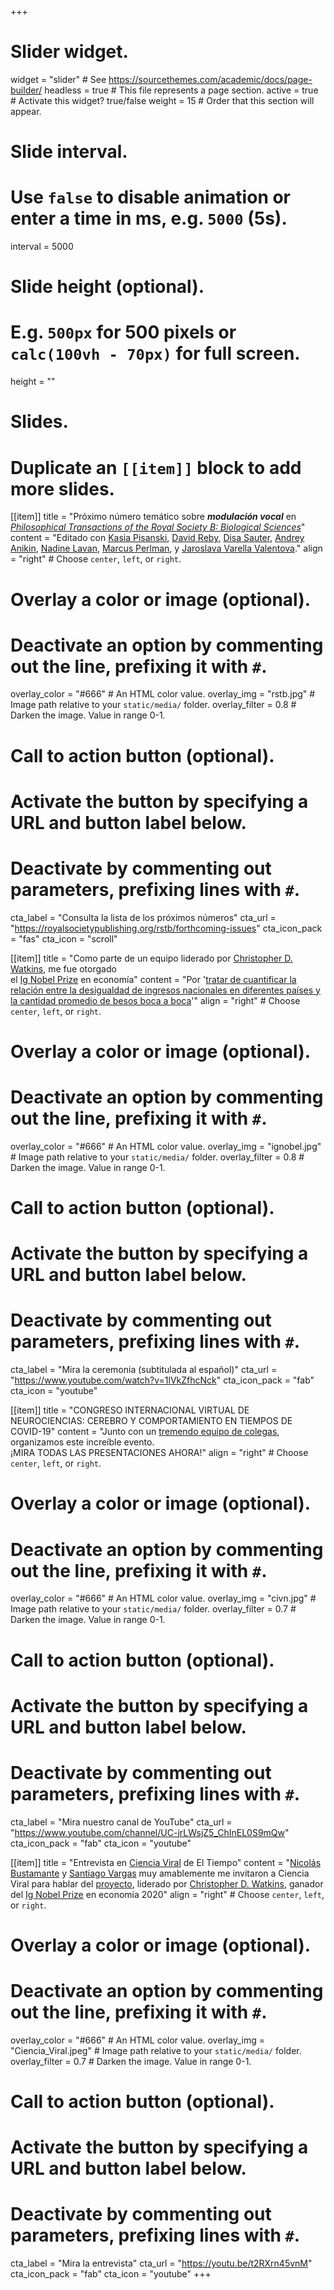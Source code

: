 +++
# Slider widget.
widget = "slider"  # See https://sourcethemes.com/academic/docs/page-builder/
headless = true  # This file represents a page section.
active = true  # Activate this widget? true/false
weight = 15  # Order that this section will appear.

# Slide interval.
# Use `false` to disable animation or enter a time in ms, e.g. `5000` (5s).
interval = 5000

# Slide height (optional).
# E.g. `500px` for 500 pixels or `calc(100vh - 70px)` for full screen.
height = ""

# Slides.
# Duplicate an `[[item]]` block to add more slides.
[[item]]
  title = "Próximo número temático sobre ***modulación vocal*** en [*Philosophical Transactions of the Royal Society B: Biological Sciences*](https://royalsocietypublishing.org/journal/rstb)"
  content = "Editado con [Kasia Pisanski](/es/author/katarzyna-pisanski/), [David Reby](https://www.eneslab.com/david-reby), [Disa Sauter](https://www.uva.nl/en/profile/s/a/d.a.sauter/d.a.sauter.html?cb), [Andrey Anikin](https://portal.research.lu.se/portal/en/persons/andrey-anikin(b8825ea7-dd01-4de3-be88-95107e1181ae).html), [Nadine Lavan](https://scholar.google.co.uk/citations?user=CbhRL4UAAAAJ&hl=en), [Marcus Perlman](https://www.birmingham.ac.uk/staff/profiles/elal/perlman-marcus.aspx), y [Jaroslava Varella Valentova](https://www.ip.usp.br/site/jaroslava-varella-valentova/)."
  align = "right"  # Choose `center`, `left`, or `right`.

  # Overlay a color or image (optional).
  #   Deactivate an option by commenting out the line, prefixing it with `#`.
  overlay_color = "#666"  # An HTML color value.
  overlay_img = "rstb.jpg"  # Image path relative to your `static/media/` folder.
  overlay_filter = 0.8  # Darken the image. Value in range 0-1.

  # Call to action button (optional).
  #   Activate the button by specifying a URL and button label below.
  #   Deactivate by commenting out parameters, prefixing lines with `#`.
  cta_label = "Consulta la lista de los próximos números"
  cta_url = "https://royalsocietypublishing.org/rstb/forthcoming-issues"
  cta_icon_pack = "fas"
  cta_icon = "scroll"

[[item]]
  title = "Como parte de un equipo liderado por [Christopher D. Watkins](/es/author/christopher-d.-watkins/), me fue otorgado <br/> el [Ig Nobel Prize](https://www.improbable.com/ig-about/winners/#ig2020) en economía"
  content = "Por '[tratar de cuantificar la relación entre la desigualdad de ingresos nacionales en diferentes países y la cantidad promedio de besos boca a boca](/es/publication/watkins2019/)'"
  align = "right"  # Choose `center`, `left`, or `right`.

  # Overlay a color or image (optional).
  #   Deactivate an option by commenting out the line, prefixing it with `#`.
  overlay_color = "#666"  # An HTML color value.
  overlay_img = "ignobel.jpg"  # Image path relative to your `static/media/` folder.
  overlay_filter = 0.8  # Darken the image. Value in range 0-1.

  # Call to action button (optional).
  #   Activate the button by specifying a URL and button label below.
  #   Deactivate by commenting out parameters, prefixing lines with `#`.
  cta_label = "Mira la ceremonia (subtitulada al español)"
  cta_url = "https://www.youtube.com/watch?v=1lVkZfhcNck"
  cta_icon_pack = "fab"
  cta_icon = "youtube"

[[item]]
  title = "CONGRESO INTERNACIONAL VIRTUAL DE NEUROCIENCIAS: CEREBRO Y COMPORTAMIENTO EN TIEMPOS DE COVID-19"
  content = "Junto con un [tremendo equipo de colegas](http://civn2020.com/comite_es.php),<br/> organizamos este increíble evento.<br/> ¡MIRA TODAS LAS PRESENTACIONES AHORA!"
  align = "right"  # Choose `center`, `left`, or `right`.

  # Overlay a color or image (optional).
  #   Deactivate an option by commenting out the line, prefixing it with `#`.
  overlay_color = "#666"  # An HTML color value.
  overlay_img = "civn.jpg"  # Image path relative to your `static/media/` folder.
  overlay_filter = 0.7  # Darken the image. Value in range 0-1.

  # Call to action button (optional).
  #   Activate the button by specifying a URL and button label below.
  #   Deactivate by commenting out parameters, prefixing lines with `#`.
  cta_label = "Mira nuestro canal de YouTube"
  cta_url = "https://www.youtube.com/channel/UC-jrLWsjZ5_ChInEL0S9mQw"
  cta_icon_pack = "fab"
  cta_icon = "youtube"

[[item]]
  title = "Entrevista en [Ciencia Viral](https://youtu.be/t2RXrn45vnM) de El Tiempo"
  content = "[Nicolás Bustamante](https://twitter.com/ScienceNico) y [Santiago Vargas](https://twitter.com/astrosvd) muy amablemente me invitaron a Ciencia Viral para hablar del [proyecto](/es/publication/watkins2019/), liderado por [Christopher D. Watkins](/es/author/christopher-d.-watkins/), ganador del [Ig Nobel Prize](https://www.improbable.com/ig-about/winners/#ig2020) en economía 2020"
  align = "right"  # Choose `center`, `left`, or `right`.

  # Overlay a color or image (optional).
  #   Deactivate an option by commenting out the line, prefixing it with `#`.
  overlay_color = "#666"  # An HTML color value.
  overlay_img = "Ciencia_Viral.jpeg"  # Image path relative to your `static/media/` folder.
  overlay_filter = 0.7  # Darken the image. Value in range 0-1.

  # Call to action button (optional).
  #   Activate the button by specifying a URL and button label below.
  #   Deactivate by commenting out parameters, prefixing lines with `#`.
  cta_label = "Mira la entrevista"
  cta_url = "https://youtu.be/t2RXrn45vnM"
  cta_icon_pack = "fab"
  cta_icon = "youtube"
+++
